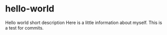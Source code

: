 # hello-world
Hello world short description
Here is a little information about myself.  This is a test for commits.
